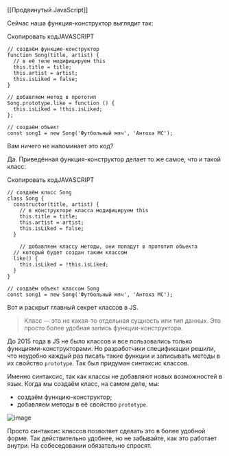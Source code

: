 [[Продвинутый JavaScript]]

Сейчас наша функция-конструктор выглядит так:

Скопировать кодJAVASCRIPT

```
// создаём функцию-конструктор
function Song(title, artist) {
  // в её теле модифицируем this
  this.title = title;
  this.artist = artist;
  this.isLiked = false;
}

// добавляем метод в прототип
Song.prototype.like = function () {
  this.isLiked = !this.isLiked;
};

// создаём объект
const song1 = new Song('Футбольный мяч', 'Антоха MC'); 
```

Вам ничего не напоминает это код?

Да. Приведённая функция-конструктор делает то же самое, что и такой класс:

Скопировать кодJAVASCRIPT

```
// создаём класс Song
class Song {
  constructor(title, artist) {
    // в конструкторе класса модифицируем this
    this.title = title;
    this.artist = artist;
    this.isLiked = false;
  }

    // добавляем классу методы, они попадут в прототип объекта
  // который будет создан таким классом
  like() {
    this.isLiked = !this.isLiked;
  }
}

// создаём объект классом Song
const song1 = new Song('Футбольный мяч', 'Антоха MC'); 
```

Вот и раскрыт главный секрет классов в JS.

> Класс — это не какая-то отдельная сущность или тип данных. Это просто более удобная запись функции-конструктора.

До 2015 года в JS не было классов и все пользовались только функциями-конструкторами. Но разработчики спецификации решили, что неудобно каждый раз писать такие функции и записывать методы в их свойство `prototype`. Так был придуман синтаксис классов.

Именно синтаксис, так как классы не добавляют новых возможностей в язык. Когда мы создаём класс, на самом деле, мы:

-   создаём функцию-конструктор;
-   добавляем методы в её свойство `prototype`.

![image](https://pictures.s3.yandex.net/resources/JS4_5___1__4_1592650137.jpg)

Просто синтаксис классов позволяет сделать это в более удобной форме. Так действительно удобнее, но не забывайте, как это работает внутри. На собеседовании обязательно спросят.